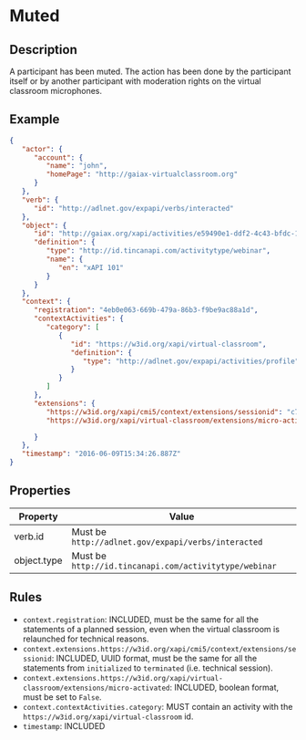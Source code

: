 # Muted

## Description

A participant has been muted. The action has been done by the participant itself or by another participant with moderation rights on the virtual classroom microphones.

## Example

```json
{
   "actor": {
      "account": {
         "name": "john",
         "homePage": "http://gaiax-virtualclassroom.org"
      }
   },
   "verb": {
      "id": "http://adlnet.gov/expapi/verbs/interacted"
   },
   "object": {
      "id": "http://gaiax.org/xapi/activities/e59490e1-ddf2-4c43-bfdc-14e274abc106",
      "definition": {
         "type": "http://id.tincanapi.com/activitytype/webinar",
         "name": {
            "en": "xAPI 101"
         }
      }
   },
   "context": {
      "registration": "4eb0e063-669b-479a-86b3-f9be9ac88a1d",
      "contextActivities": {
         "category": [
            {
               "id": "https://w3id.org/xapi/virtual-classroom",
               "definition": {
                  "type": "http://adlnet.gov/expapi/activities/profile"
               }
            }
         ]
      },
      "extensions": {
         "https://w3id.org/xapi/cmi5/context/extensions/sessionid": "c7b6f0a9-482c-4c03-acc1-548289126963",
         "https://w3id.org/xapi/virtual-classroom/extensions/micro-activated": false

      }
   },
   "timestamp": "2016-06-09T15:34:26.887Z"
}
```

## Properties

| Property  | Value         |
|----------------|-----------------|
| verb.id | Must be `http://adlnet.gov/expapi/verbs/interacted` |
| object.type | Must be `http://id.tincanapi.com/activitytype/webinar` |


## Rules

- `context.registration`: INCLUDED, must be the same for all the statements of a planned session, even when the virtual classroom is relaunched for technical reasons.
- `context.extensions.https://w3id.org/xapi/cmi5/context/extensions/sessionid`: INCLUDED, UUID format, must be the same for all the statements from `initialized` to `terminated` (i.e. technical session).
- `context.extensions.https://w3id.org/xapi/virtual-classroom/extensions/micro-activated`: INCLUDED, boolean format, must be set to `False`.
- `context.contextActivities.category`: MUST contain an activity with the `https://w3id.org/xapi/virtual-classroom` id.
- `timestamp`: INCLUDED
